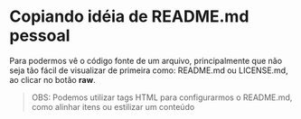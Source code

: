 # Copiando idéia de README.md pessoal

Para podermos vê o código fonte de um arquivo, principalmente que não seja tão fácil de visualizar de primeira como: README.md ou LICENSE.md, ao clicar no botão **raw**.

> OBS: Podemos utilizar tags HTML para configurarmos o README.md, como alinhar itens ou estilizar um conteúdo
